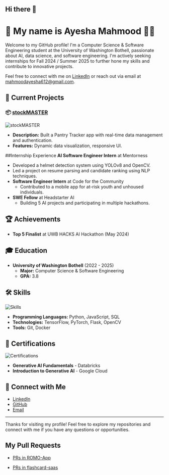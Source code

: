 ## Hi there 👋

# 🌟 My name is  Ayesha Mahmood 👩‍💻

Welcome to my GitHub profile! I'm a Computer Science & Software Engineering student at the University of Washington Bothell, passionate about AI, data science, and software engineering. I'm actively seeking internships for Fall 2024 / Summer 2025 to further hone my skills and contribute to innovative projects.

Feel free to connect with me on [LinkedIn](https://www.linkedin.com/in/ayeshamahmood) or reach out via email at [mahmoodayesha612@gmail.com](mailto:mahmoodayesha612@gmail.com).

## 🚀 Current Projects

### 📦 [**stockMASTER**](https://github.com/yourusername/stockMASTER)
![stockMASTER](https://img.shields.io/badge/Tech-React.js%2C%20Next.js%2C%20Firebase%2C%20Chart.js%2C%20Material--UI-blue)
- **Description:** Built a Pantry Tracker app with real-time data management and authentication.
- **Features:** Dynamic data visualization, responsive UI.

##Internship Experience
**AI Software Engineer Intern** at Mentorness
  - Developed a helmet detection system using YOLOv8 and OpenCV.
  - Led a project on resume parsing and candidate ranking using NLP techniques.
- **Software Engineer Intern** at Code for the Community
  - Contributed to a mobile app for at-risk youth and unhoused individuals.
- **SWE Fellow** at Headstarter AI
  - Building 5 AI projects and participating in multiple hackathons.

## 🏆 Achievements

- **Top 5 Finalist** at UWB HACKS AI Hackathon (May 2024)


## 🎓 Education

- **University of Washington Bothell** (2022 - 2025)
  - **Major:** Computer Science & Software Engineering
  - **GPA:** 3.8


## 🛠️ Skills

![Skills](https://img.shields.io/badge/Skills-Python%2C%20JavaScript%2C%20SQL-orange)
- **Programming Languages:** Python, JavaScript, SQL
- **Technologies:** TensorFlow, PyTorch, Flask, OpenCV
- **Tools:** Git, Docker

## 📜 Certifications

![Certifications](https://img.shields.io/badge/Certifications-Databricks%2C%20Google%20Cloud-purple)
- **Generative AI Fundamentals** - Databricks
- **Introduction to Generative AI** - Google Cloud

## 🌟 Connect with Me

- [LinkedIn](https://www.linkedin.com/in/ayeshamahmood)
- [GitHub](https://github.com/yourusername)
- [Email](mailto:mahmoodayesha612@gmail.com)

---

Thanks for visiting my profile! Feel free to explore my repositories and connect with me if you have any questions or opportunities.

## My Pull Requests
- [PRs in ROMO-App](https://github.com/CodeForTheCommunity/ROMO-App/pulls?q=is%3Apr+author%3Amahmoodayesha)

- [PRs in flashcard-saas](https://github.com/radleyle/flashcard-saas/pulls?q=is%3Apr+author%3Amahmoodayesha)

